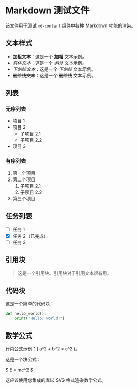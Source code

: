 # Markdown 测试文件

该文件用于测试 `md-content` 组件中各种 Markdown 功能的渲染。

## 文本样式

- **加粗文本**：这是一个 **加粗** 文本示例。
- *斜体文本*：这是一个 *斜体* 文本示例。
- _下划线文本_：这是一个 _下划线_ 文本示例。
- ~~删除线文本~~：这是一个 ~~删除线~~ 文本示例。

## 列表

### 无序列表

- 项目 1
- 项目 2
  - 子项目 2.1
  - 子项目 2.2
- 项目 3

### 有序列表

1. 第一个项目
2. 第二个项目
   1. 子项目 2.1
   2. 子项目 2.2
3. 第三个项目

## 任务列表

- [ ] 任务 1
- [x] 任务 2（已完成）
- [ ] 任务 3

## 引用块

> 这是一个引用块。引用块对于引用文本很有用。

## 代码块

这是一个简单的代码块：

```python
def hello_world():
    print("Hello, world!")
```

## 数学公式

行内公式示例：\( a^2 + b^2 = c^2 \)。

这是一个块公式：

$
E = mc^2
$

这应该使用您集成的库以 SVG 格式渲染数学公式。